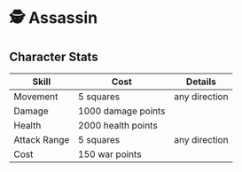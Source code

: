 # 🕵 Assassin

## Character Stats

| Skill        | Cost               | Details       |
| ------------ | ------------------ | ------------- |
| Movement     | 5 squares          | any direction |
| Damage       | 1000 damage points |               |
| Health       | 2000 health points |               |
| Attack Range | 5 squares          | any direction |
| Cost         | 150 war points     |               |

